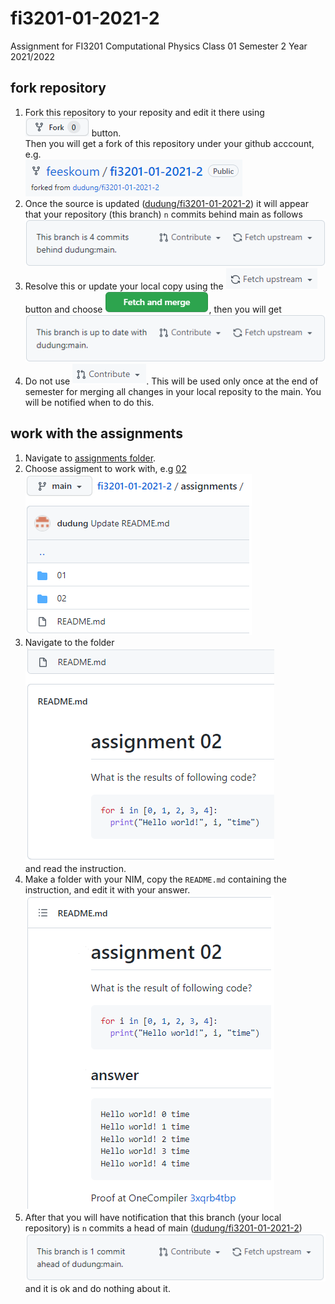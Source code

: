 # fi3201-01-2021-2
Assignment for FI3201 Computational Physics Class 01 Semester 2 Year 2021/2022

## fork repository
1. Fork this repository to your reposity and edit it there using ![](images/github-fork-button.png) button. \
  Then you will get a fork of this repository under your github acccount, e.g. \
  ![](images/forked-repository.png)
2. Once the source is updated ([dudung/fi3201-01-2021-2](https://github.com/dudung/fi3201-01-2021-2)) it will appear that your repository (this branch) `n` commits behind main as follows \
  ![](images/branch-is-behind-main.png)
3. Resolve this or update your local copy using the ![](images/fetch-upstream-button.png) button and choose ![](images/fetch-and-merge-button.png), then you will get \
  ![](images/branch-is-up-to-date-with-main.png)
4. Do not use ![](images/contribute-button.png). This will be used only once at the end of semester for merging all changes in your local reposity to the main. You will be notified when to do this.

## work with the assignments
1. Navigate to [assignments folder](assignments).
2. Choose assigment to work with, e.g [02](assignments/02) \
  ![](images/choosing-assignment.png)
3. Navigate to the folder \
  ![](images/assigment-instruction.png) \
  and read the instruction.
4. Make a folder with your NIM, copy the `README.md` containing the instruction, and edit it with your answer. \
  ![](images/assigment-answer.png)
5. After that you will have notification that this branch (your local repository) is `n` commits a head of main ([dudung/fi3201-01-2021-2](https://github.com/dudung/fi3201-01-2021-2)) \
  ![](images/branch-is-ahead-of-main.png) \
  and it is ok and do nothing about it.
